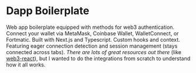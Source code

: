 # Dapp Boilerplate

Web app boilerplate equipped with methods for web3 authentication. Connect your wallet via MetaMask, Coinbase Wallet, WalletConnect, or Fortmatic. Built with Next.js and Typescript. Custom hooks and context. Featuring eager connection detection and session management (stays connected across tabs). *There are lots of great resources out there* (like [web3-react](http://github.com/NoahZinsmeister/web3-react)), but I wanted to do the integrations from scratch to understand how it all works.
